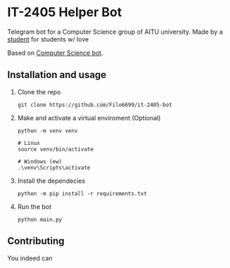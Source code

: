 # IT-2405 Helper Bot

Telegram bot for a Computer Science group of AITU university.
Made by a [student](https://t.me/wilbursoot_fan) for students w/ love

Based on [Computer Science bot](https://github.com/Filo6699/meet_computer_science).

## Installation and usage

1. Clone the repo
    ```shell
    git clone https://github.com/Filo6699/it-2405-bot
    ```

2. Make and activate a virtual enviroment (Optional)
    ```shell
    python -m venv venv

    # Linux
    source venv/bin/activate

    # Windows (ew)
    .\venv\Scripts\activate
    ```

3. Install the dependecies
    ```shell
    python -m pip install -r requirements.txt
    ```

4. Run the bot
    ```shell
    python main.py
    ```

## Contributing

You indeed can
